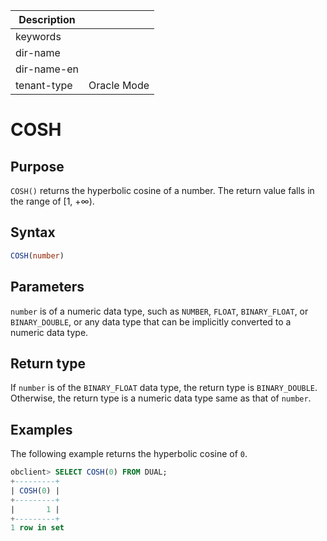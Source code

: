| Description   |                 |
|---------------|-----------------|
| keywords      |                 |
| dir-name      |                 |
| dir-name-en   |                 |
| tenant-type   | Oracle Mode     |

# COSH

## Purpose

`COSH()` returns the hyperbolic cosine of a number. The return value falls in the range of \[1, +∞).

## Syntax

```sql
COSH(number)
```

## Parameters

`number` is of a numeric data type, such as `NUMBER`, `FLOAT`, `BINARY_FLOAT`, or `BINARY_DOUBLE`, or any data type that can be implicitly converted to a numeric data type.

## Return type

If `number` is of the `BINARY_FLOAT` data type, the return type is `BINARY_DOUBLE`. Otherwise, the return type is a numeric data type same as that of `number`.

## Examples

The following example returns the hyperbolic cosine of `0`.

```sql
obclient> SELECT COSH(0) FROM DUAL;
+---------+
| COSH(0) |
+---------+
|       1 |
+---------+
1 row in set
```

